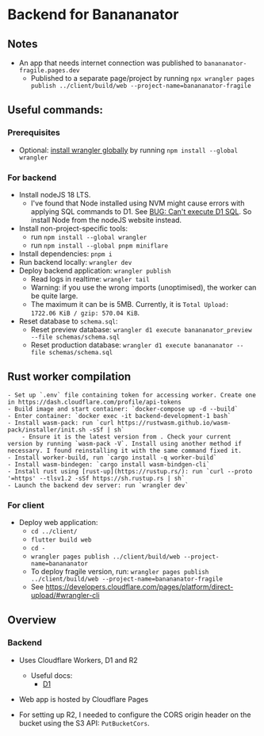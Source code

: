 # Backend for Banananator

## Notes
- An app that needs internet connection was published to `banananator-fragile.pages.dev`
    - Published to a separate page/project by running `npx wrangler pages publish ../client/build/web --project-name=banananator-fragile`

## Useful commands:

### Prerequisites
- Optional: [install wrangler globally](https://developers.cloudflare.com/workers/wrangler/install-and-update/#install-wrangler-globally) by running `npm install --global wrangler`

### For backend
- Install nodeJS 18 LTS. 
  - I've found that Node installed using NVM might cause errors with applying SQL commands to D1. See [BUG: Can't execute D1 SQL](https://github.com/cloudflare/wrangler2/issues/2220#issuecomment-1355587661). So install Node from the nodeJS website instead.
- Install non-project-specific tools: 
  - run `npm install --global wrangler` 
  - run `npm install --global pnpm miniflare`
- Install dependencies: `pnpm i`
- Run backend locally: `wrangler dev`
- Deploy backend application: `wrangler publish`
    - Read logs in realtime: `wrangler tail`
    - Warning: if you use the wrong imports (unoptimised), the worker can be quite large.
    - The maximum it can be is 5MB. Currently, it is `Total Upload: 1722.06 KiB / gzip: 570.04 KiB`.
- Reset database to `schema.sql`:
    - Reset preview database: `wrangler d1 execute banananator_preview --file schemas/schema.sql`
    - Reset production database: `wrangler d1 execute banananator --file schemas/schema.sql`

## Rust worker compilation
    - Set up `.env` file containing token for accessing worker. Create one in https://dash.cloudflare.com/profile/api-tokens
    - Build image and start container: `docker-compose up -d --build`
    - Enter container: `docker exec -it backend-development-1 bash`
    - Install wasm-pack: run `curl https://rustwasm.github.io/wasm-pack/installer/init.sh -sSf | sh`
        - Ensure it is the latest version from . Check your current version by running `wasm-pack -V`. Install using another method if necessary. I found reinstalling it with the same command fixed it.
    - Install worker-build, run `cargo install -q worker-build`
    - Install wasm-bindegen: `cargo install wasm-bindgen-cli`
    - Install rust using [rust-up](https://rustup.rs/): run `curl --proto '=https' --tlsv1.2 -sSf https://sh.rustup.rs | sh`
    - Launch the backend dev server: run `wrangler dev`

### For client
- Deploy web application: 
    - `cd ../client/`
    - `flutter build web`
    - `cd -`
    - `wrangler pages publish ../client/build/web --project-name=banananator`
    - To deploy fragile version, run: `wrangler pages publish ../client/build/web --project-name=banananator-fragile`
    - See https://developers.cloudflare.com/pages/platform/direct-upload/#wrangler-cli


## Overview

### Backend
- Uses Cloudflare Workers, D1 and R2
    - Useful docs:
        - [D1](https://developers.cloudflare.com/d1/get-started/)
- Web app is hosted by Cloudflare Pages

- For setting up R2, I needed to configure the CORS origin header on the bucket using the S3 API: `PutBucketCors`.